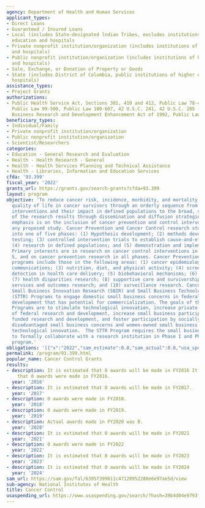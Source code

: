 ```yaml
---
agency: Department of Health and Human Services
applicant_types:
- Direct Loans
- Guaranteed / Insured Loans
- Local (includes State-designated lndian Tribes, excludes institutions of higher
  education and hospitals
- Private nonprofit institution/organization (includes institutions of higher education
  and hospitals)
- Public nonprofit institution/organization (includes institutions of higher education
  and hospitals)
- Sale, Exchange, or Donation of Property or Goods
- State (includes District of Columbia, public institutions of higher education and
  hospitals)
assistance_types:
- Project Grants
authorizations:
- Public Health Service Act, Sections 301, 410 and 412, Public Law 78-410, as amended,
  Public Law 99-500, Public Law 100-607, 42 U.S.C. 241, 42 U.S.C. 285 - 285a-1; Small
  Business Research and Development Enhancement Act of 1992, Public Law 102-564.
beneficiary_types:
- Individual/Family
- Private nonprofit institution/organization
- Public nonprofit institution/organization
- Scientist/Researchers
categories:
- Education - General Research and Evaluation
- Health - Health Research - General
- Health - Health Services Planning and Technical Assistance
- Health - Libraries, Information and Education Services
cfda: '93.399'
fiscal_year: '2022'
grants_url: https://grants.gov/search-grants?cfda=93.399
layout: program
objective: 'To reduce cancer risk, incidence, morbidity, and mortality and enhance
  quality of life in cancer survivors through an orderly sequence from research on
  interventions and their impact in defined populations to the broad, systematic application
  of the research results through dissemination and diffusion strategies. Primary
  emphasis is on the inclusion of cancer prevention and control intervention(s) in
  any proposed study. Cancer Prevention and Cancer Control research studies are classified
  into one of five phases: (1) Hypothesis development; (2) methods development and
  testing; (3) controlled intervention trials to establish cause-and-effect relationships;
  (4) research in defined populations; and (5) demonstration and implementation studies.
  Primary interests are in research on cancer control interventions in Phases 2 through
  5, and on cancer prevention research in all phases. Cancer Prevention and Control
  programs include those in the following areas: (1) cancer epidemiology; (2) cancer
  communications; (3) nutrition, diet, and physical activity; (4) screening and early
  detection in health care delivery; (5) biobehavioral mechanisms; (6) tobacco control;
  (7) health disparities research; (8) supportive care and survivorship; (9) health
  services and outcomes research; and (10) surveillance research. Cancer Control uses
  Small Business Innovation Research (SBIR) and Small Business Technology Transfer
  (STTR) Programs to engage domestic small business concerns in federal research and
  development that has potential for commercialization. The goals of the SBIR & STTR
  Programs are to stimulate technological innovation, increase private-sector commercialization
  of federal research and development, increase small business participation in federally
  funded research and development, and foster participation by socially and economically
  disadvantaged small business concerns and women-owned small business concerns in
  technological innovation.  The STTR Program requires the small business concern
  to formally collaborate with a research institution in Phase I and Phase II of the
  program.'
obligations: '[{"x":"2022","sam_estimate":0.0,"sam_actual":0.0,"usa_spending_actual":4448773.0},{"x":"2023","sam_estimate":0.0,"sam_actual":0.0,"usa_spending_actual":0.0},{"x":"2024","sam_estimate":0.0,"sam_actual":0.0,"usa_spending_actual":0.0}]'
permalink: /program/93.399.html
popular_name: Cancer Control Grants
results:
- description: It is estimated that 0 awards will be made in FY2016 It is estimated
    that 0 awards were made in FY2016.
  year: '2016'
- description: It is estimated that 0 awards will be made in FY2017.
  year: '2017'
- description: 0 awards were made in FY2018.
  year: '2018'
- description: 0 awards were made in FY2019.
  year: '2019'
- description: Actual awards made in FY2020 was 0.
  year: '2020'
- description: It is estimated that 0 awards will be made in FY2021
  year: '2021'
- description: 0 awards were made in FY2022
  year: '2022'
- description: It is estimated that 0 awards will be made in FY2023
  year: '2023'
- description: It is estimated that 0 awards will be made in FY2024
  year: '2024'
sam_url: https://sam.gov/fal/6395f399611c47128952288e6e97ae5d/view
sub-agency: National Institutes of Health
title: Cancer Control
usaspending_url: https://www.usaspending.gov/search/?hash=39b4d04e9793fb65456ad2a5c1ee2bfd
---
```


